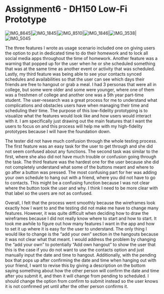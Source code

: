# Assignment6 - DH150 Low-Fi Prototype


![IMG_8645](https://user-images.githubusercontent.com/59623131/75862431-ce4e7980-5db3-11ea-809d-d8d792ea294e.png)|![IMG_1845](https://user-images.githubusercontent.com/59623131/75862438-d0b0d380-5db3-11ea-91c7-7adbcc75bfba.png)|![IMG_8510](https://user-images.githubusercontent.com/59623131/75862448-d4445a80-5db3-11ea-9ef3-2338838c33a3.png)|![IMG_1846](https://user-images.githubusercontent.com/59623131/75862453-d6a6b480-5db3-11ea-8d88-d41bee420646.png)|![IMG_3538](https://user-images.githubusercontent.com/59623131/75862465-dad2d200-5db3-11ea-9e19-29071d6b5068.png)|![IMG_5045](https://user-images.githubusercontent.com/59623131/75862473-dd352c00-5db3-11ea-906a-4bebdbe8ae47.png)

The three features I wrote as usage scenario included one on giving users the option to put in dedicated time to do their homework and to lock all social media apps throughout the time of homework. Another feature was a warning that popped up for the user when he or she scheduled something that was at the same time as another event or activity that was scheduled. Lastly, my third feature was being able to see your contacts synced schedules and availabilities so that the user can see which days their friends are free to hangout or grab a meal. I had 3 personas that were all in college, but some were older and some were younger, where one of them was a freshmen of college and another one was a 5th year part-time student. The user-research was a great process for me to understand what complications and obstacles users have when managing their time and scheduling their time. The purpose of this low-fidelity prototyping is to visualize what the features would look like and how users would interact with it. I am specifically just drawing out the main features that I want the users to focus on and this process will help me with my high-fidelity prototypes because I will have the foundation down.

The tester did not have much confusion through the whole testing process. The first feature was an easy task for the user to get through and she did not seem confused about any functions. The second task was similar to the first, where she also did not have much trouble or confusion going through the task. The third feature was the hardest one for the user because she did not completely understand what some of the buttons meant and where to go after a button was pressed. The most confusing part for her was adding your own schedule to hang out with a friend, where you did not have to go to contacts. This might be a confusing function because I was not clear where the button took the user and why. I think I need to be more clear with that label so the users are not as confused. 

Overall, I felt that the process went smoothly because the wireframes look exactly how I want to and the testing did not make me have to change many features. However, it was quite difficult when deciding how to draw the wireframes because I did not really know where to start and how to start. It took me awhile to figure out how many features I want in the app and how to set it up where it is easy for the user to understand. The only thing I would like to change is the “add your own” section in the hangouts because it was not clear what that meant. I would address the problem by changing the “add your own” to potentially “Add own hangout” to show the user that this is the case if you do not want to use the contacts option and just manually input the date and time to hangout. Additionally, with the pending box that pops up after confirming the date and time when hanging out with your friend, I want to revise this by giving a description on the bottom saying something about how the other person will confirm the date and time after you submit it, and then it will change from pending to scheduled. I should change the option from confirm to submit instead so the user knows it is not confirmed yet until after the other person confirms it. 

